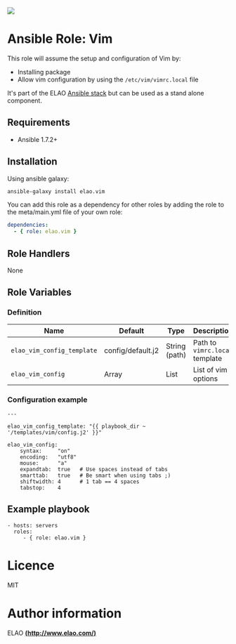 <img src="http://www.elao.com/images/corpo/logo_red_small.png"/>

# Ansible Role: Vim

This role will assume the setup and configuration of Vim by:
- Installing package
- Allow vim configuration by using the `/etc/vim/vimrc.local` file

It's part of the ELAO [Ansible stack](http://ansible.elao.com) but can be used as a stand alone component.

## Requirements

- Ansible 1.7.2+

## Installation

Using ansible galaxy:

```bash
ansible-galaxy install elao.vim
```
You can add this role as a dependency for other roles by adding the role to the meta/main.yml file of your own role:

```yaml
dependencies:
  - { role: elao.vim }
```

## Role Handlers

None

## Role Variables

### Definition

|Name|Default|Type|Description|
|----|----|-----------|-------|
`elao_vim_config_template`|config/default.j2|String (path)|Path to `vimrc.local` template
`elao_vim_config`|Array|List|List of vim options

### Configuration example

```
---

elao_vim_config_template: "{{ playbook_dir ~ '/templates/vim/config.j2' }}"

elao_vim_config:
    syntax:     "on"
    encoding:   "utf8"
    mouse:      "a"
    expandtab:  true   # Use spaces instead of tabs
    smarttab:   true   # Be smart when using tabs ;)
    shiftwidth: 4      # 1 tab == 4 spaces
    tabstop:    4
```

## Example playbook

    - hosts: servers
      roles:
         - { role: elao.vim }

# Licence

MIT

# Author information

ELAO [**(http://www.elao.com/)**](http://www.elao.com)
